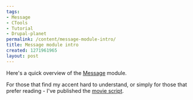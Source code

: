 ```yaml
---
tags:
- Message
- CTools
- Tutorial
- Drupal-planet
permalink: /content/message-module-intro/
title: Message module intro
created: 1271961965
layout: post
---
```

Here's a quick overview of the <a href="http://drupal.org/project/message">Message</a> module.

For those that find my accent hard to understand, or simply for those that prefer reading - I've published the <a href="http://docs.google.com/View?id=dcp3t3ms_194wdbgsmfc">movie script</a>.

<!-- more -->

<object width="425" height="344"><param name="movie" value="http://www.youtube.com/v/xMc6QNZOfmU&hl=en&fs=1"></param><param name="allowFullScreen" value="true"></param><param name="allowscriptaccess" value="always"></param><embed src="http://www.youtube.com/v/xMc6QNZOfmU&hl=en&fs=1" type="application/x-shockwave-flash" allowscriptaccess="always" allowfullscreen="true" width="425" height="344"></embed></object>
